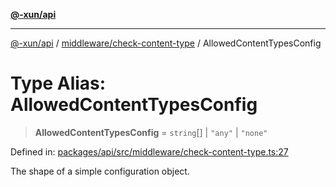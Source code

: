 [**@-xun/api**](../../../README.md)

***

[@-xun/api](../../../README.md) / [middleware/check-content-type](../README.md) / AllowedContentTypesConfig

# Type Alias: AllowedContentTypesConfig

> **AllowedContentTypesConfig** = `string`[] \| `"any"` \| `"none"`

Defined in: [packages/api/src/middleware/check-content-type.ts:27](https://github.com/Xunnamius/api-utils/blob/c09789cf368e76cc20c657b2a1b00afeebcaaa9d/packages/api/src/middleware/check-content-type.ts#L27)

The shape of a simple configuration object.
